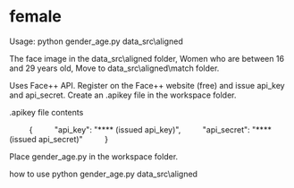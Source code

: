 # female

Usage:
python gender_age.py data_src\aligned

The face image in the data_src\aligned folder,
Women who are between 16 and 29 years old,
Move to data_src\aligned\match folder.

Uses Face++ API.
Register on the Face++ website (free) and issue api_key and api_secret.
Create an .apikey file in the workspace folder.

.apikey file contents

         {
         "api_key": "**** (issued api_key)",
         "api_secret": "**** (issued api_secret)"
         }

Place gender_age.py in the workspace folder.

how to use
python gender_age.py data_src\aligned
